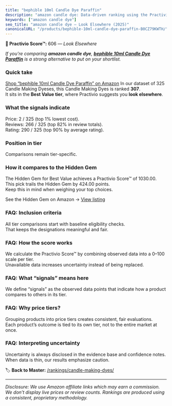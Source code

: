 ```yaml
---
title: "bephible 10ml Candle Dye Paraffin"
description: "amazon candle dye: Data-driven ranking using the Practivio Score™. Positioned by quality, value, demand, findability, momentum."
keywords: ["amazon candle dye"]
seo_title: "amazon candle dye — Look Elsewhere (2025)"
canonicalURL: "/products/bephible-10ml-candle-dye-paraffin-B0CZ79KWTH/"
---
```


**🚫 Practivio Score™:** 606 — _Look Elsewhere_


*If you're comparing **amazon candle dye**, **[bephible 10ml Candle Dye Paraffin](https://www.amazon.com/dp/B0CZ79KWTH?tag=practivio-20)** is a strong alternative to put on your shortlist.*
### Quick take
[Shop “bephible 10ml Candle Dye Paraffin” on Amazon](https://www.amazon.com/dp/B0CZ79KWTH?tag=practivio-20)
In our dataset of 325 Candle Making Dyeses, this Candle Making Dyes is ranked **307**.  
It sits in the **Best Value tier**, where Practivio suggests you **look elsewhere**.

### What the signals indicate
Price: 2 / 325 (top 1% lowest cost).  
Reviews: 266 / 325 (top 82% in review totals).  
Rating: 290 / 325 (top 90% by average rating).  

### Position in tier
Comparisons remain tier-specific.

### How it compares to the Hidden Gem
The Hidden Gem for Best Value achieves a Practivio Score™ of 1030.00.  
This pick trails the Hidden Gem by 424.00 points.  
Keep this in mind when weighing your top choices.  

See the Hidden Gem on Amazon → [View listing](https://www.amazon.com/dp/B084Q23M8Z?tag=practivio-20)

### FAQ: Inclusion criteria
All tier comparisons start with baseline eligibility checks.  
That keeps the designations meaningful and fair.

### FAQ: How the score works
We calculate the Practivio Score™ by combining observed data into a 0–100 scale per tier.  
Unavailable data increases uncertainty instead of being replaced.

### FAQ: What “signals” means here
We define “signals” as the observed data points that indicate how a product compares to others in its tier.

### FAQ: Why price tiers?
Grouping products into price tiers creates consistent, fair evaluations.  
Each product’s outcome is tied to its own tier, not to the entire market at once.

### FAQ: Interpreting uncertainty
Uncertainty is always disclosed in the evidence base and confidence notes.  
When data is thin, our results emphasize caution.


🏷️ **Back to Master:** [/rankings/candle-making-dyes/](/rankings/candle-making-dyes/)

---
_Disclosure: We use Amazon affiliate links which may earn a commission. We don’t display live prices or review counts. Rankings are produced using a consistent, proprietary methodology._
